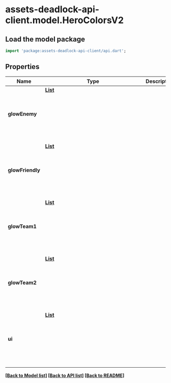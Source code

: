 # assets-deadlock-api-client.model.HeroColorsV2

## Load the model package
```dart
import 'package:assets-deadlock-api-client/api.dart';
```

## Properties
Name | Type | Description | Notes
------------ | ------------- | ------------- | -------------
**glowEnemy** | [**List<Object>**](Object.md) |  | [default to const []]
**glowFriendly** | [**List<Object>**](Object.md) |  | [default to const []]
**glowTeam1** | [**List<Object>**](Object.md) |  | [default to const []]
**glowTeam2** | [**List<Object>**](Object.md) |  | [default to const []]
**ui** | [**List<Object>**](Object.md) |  | [default to const []]

[[Back to Model list]](../README.md#documentation-for-models) [[Back to API list]](../README.md#documentation-for-api-endpoints) [[Back to README]](../README.md)


